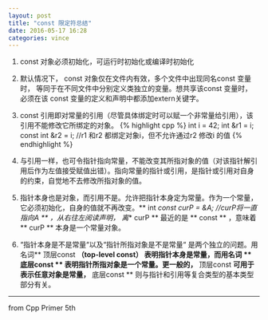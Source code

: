 ```yaml
---
layout: post
title: "const 限定符总结"
date: 2016-05-17 16:28
categories: vince
---
```


1. const 对象必须初始化，可运行时初始化或编译时初始化
2. 默认情况下， const 对象仅在文件内有效，多个文件中出现同名const 变量时， 等同于在不同文件中分别定义类独立的变量。想共享该const 变量时， 必须在该 const 变量的定义和声明中都添加extern关键字。
3. const 引用即对常量的引用（尽管具体绑定时可以赋一个非常量给引用），该引用不能修改它所绑定的对象。
{% highlight cpp %}
int i = 42;
int &r1 = i;
const int &r2 = i;  //r1 和r2 都绑定对象i，但不允许通过r2 修改i 的值
{% endhighlight %}

4. 与引用一样，也可令指针指向常量，不能改变其所指对象的值（对该指针解引用后作为左值接受赋值出错）。指向常量的指针或引用，是指针或引用对自身的约束，自觉地不去修改所指对象的值。
5. 指针本身也是对象，而引用不是。允许把指针本身定为常量。作为一个常量，它必须初始化，自身的值就不再改变。** int *const curP = &A;  //curP将一直指向A ** ，从右往左阅读声明， 离** curP ** 最近的是 ** const ** ，意味着 ** curP ** 本身是一个常量对象。
6. “指针本身是不是常量“以及“指针所指对象是不是常量“ 是两个独立的问题。用名词** 顶层const **（top-level const） 表明指针本身是常量，而用名词 ** 底层const ** 表明指针所指对象是一个常量。更一般的，** 顶层const **可用于表示任意对象是常量，** 底层const ** 则与指针和引用等复合类型的基本类型部分有关。

---

from Cpp Primer 5th
